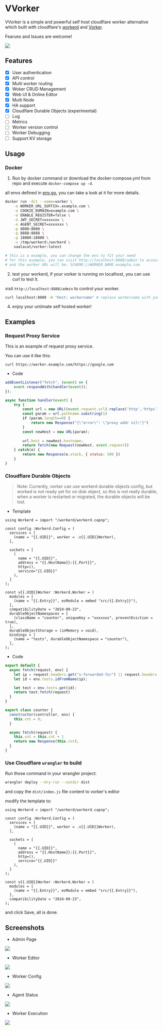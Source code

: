 # VVorker

VVorker is a simple and powerful self host cloudflare worker alternative which built with cloudflare's [workerd](https://github.com/cloudflare/workerd) and [Vorker](https://github.com/VaalaCat/vorker).

Fearues and Issues are welcome!

![](./images/arch.png)

## Features

- [x] User authentication
- [x] API control
- [x] Multi worker routing
- [x] Woker CRUD Management
- [x] Web UI & Online Editor
- [x] Multi Node
- [x] HA support
- [x] Cloudflare Durable Objects (experimental)
- [ ] Log
- [ ] Metrics
- [ ] Worker version control
- [ ] Worker Debugging
- [ ] Support KV storage

## Usage

### Docker

1. Run by docker command or download the docker-compose.yml from repo and execute `docker-compose up -d`.

all envs defined in [env.go](./conf/env.go), you can take a look at it for more details.

```bash
docker run -dit --name=vorker \
	-e WORKER_URL_SUFFIX=.example.com \
	-e COOKIE_DOMAIN=example.com \
	-e ENABLE_REGISTER=false \
	-e JWT_SECRET=xxxxxxx \
	-e AGENT_SECRET=xxxxxxx \
	-p 8080:8080 \
	-p 8888:8888 \
	-p 18080:18080 \
	-v /tmp/workerd:/workerd \
	vaalacat/vorker:latest

# this is a example, you can change the env to fit your need
# for this example, you can visit http://localhost:8888/admin to access the web ui
# and the worker URL will be: SCHEME://WORKER_NAME.example.com
```

2. test your workerd, if your vorker is running on localhost, you can use curl to test it.

visit `http://localhost:8888/admin` to control your worker.

```bash
curl localhost:8080 -H "Host: workername" # replace workername with your worker name
```

4. enjoy your untimate self hosted worker!

## Examples

### Request Proxy Service

This is an example of request proxy service.

You can use it like this:

```
curl https://worker.example.com/https://google.com
```

- Code

```js
addEventListener("fetch", (event) => {
	event.respondWith(handler(event));
});

async function handler(event) {
	try {
		const url = new URL((event.request.url).replace('http','https'));
		const param = url.pathname.substring(1)
		if (param.length==0) {
			return new Response("{\"error\": \"proxy addr nil\"}")
		}
		const newHost = new URL(param);
		
		url.host = newHost.hostname;
		return fetch(new Request(newHost, event.request))
	} catch(e) {
		return new Response(e.stack, { status: 500 })
	}
}
```

### Cloudflare Durable Objects

> Note: Currently, vorker can use workerd durable objects config, but worked is not ready yet for on disk object, so this is not really durable, when a worker is restarted or migrated, the durable objects will be lost.

- Template

```capnp
using Workerd = import "/workerd/workerd.capnp";

const config :Workerd.Config = (
  services = [
    (name = "{{.UID}}", worker = .v{{.UID}}Worker),
  ],

  sockets = [
    (
      name = "{{.UID}}",
      address = "{{.HostName}}:{{.Port}}",
      http=(),
      service="{{.UID}}"
    ),
  ]
);

const v{{.UID}}Worker :Workerd.Worker = (
  modules = [
    (name = "{{.Entry}}", esModule = embed "src/{{.Entry}}"),
  ],
  compatibilityDate = "2024-09-23",
  durableObjectNamespaces = [
    (className = "counter", uniqueKey = "xxxxxxx", preventEviction = true),
  ],
  durableObjectStorage = (inMemory = void),
  bindings = [
    (name = "tests", durableObjectNamespace = "counter"),
  ],
);
```

- Code

```js
export default {
  async fetch(request, env) {
    let ip = request.headers.get("x-forwarded-for") || request.headers.get("x-real-ip") || request.ip
    let id = env.tests.idFromName(ip);

    let test = env.tests.get(id);
    return test.fetch(request)
  }
}

export class counter {
  constructor(controller, env) {
    this.cnt = 0;
  }

  async fetch(request) {
    this.cnt = this.cnt + 1
    return new Response(this.cnt);
  }
}
```

### Use Cloudflare `wrangler` to build

Run those command in your wrangler project:

```bash
wrangler deploy --dry-run --outdir dist
```

and copy the `dist/index.js` file content to vorker's editor

modify the template to:

```capnp
using Workerd = import "/workerd/workerd.capnp";

const config :Workerd.Config = (
  services = [
    (name = "{{.UID}}", worker = .v{{.UID}}Worker),
  ],

  sockets = [
    (
      name = "{{.UID}}",
      address = "{{.HostName}}:{{.Port}}",
      http=(),
      service="{{.UID}}"
    ),
  ]
);

const v{{.UID}}Worker :Workerd.Worker = (
  modules = [
    (name = "{{.Entry}}", esModule = embed "src/{{.Entry}}"),
  ],
  compatibilityDate = "2024-09-23",
);
```

and click Save, all is done.


## Screenshots

- Admin Page

![](./images/worker-admin.png)

- Worker Editor

![](./images/worker-edit.png)

- Worker Config

![](./images/worker-config.png)

- Agent Status

![](./images/status.png)

- Worker Execution

![](https://vaala.cat/images/vorkerexec.png)
